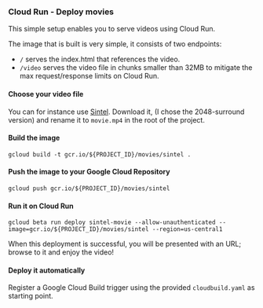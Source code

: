 ### Cloud Run - Deploy movies

This simple setup enables you to serve videos using Cloud Run.

The image that is built is very simple, it consists of two endpoints:
- `/` serves the index.html that references the video.
- `/video` serves the video file in chunks smaller than 32MB to mitigate the max request/response limits on Cloud Run.
    
#### Choose your video file

You can for instance use [Sintel](https://durian.blender.org/download/). Download it, (I chose the 2048-surround version) 
and rename it to `movie.mp4` in the root of the project.
    
#### Build the image    

`gcloud build -t gcr.io/${PROJECT_ID}/movies/sintel .`

#### Push the image to your Google Cloud Repository

`gcloud push gcr.io/${PROJECT_ID}/movies/sintel`

#### Run it on Cloud Run

`gcloud beta run deploy sintel-movie --allow-unauthenticated --image=gcr.io/${PROJECT_ID}/movies/sintel --region=us-central1`

When this deployment is successful, you will be presented with an URL; browse to it and enjoy the video!


#### Deploy it automatically

Register a Google Cloud Build trigger using the provided `cloudbuild.yaml` as starting point.

